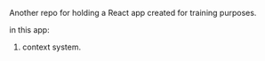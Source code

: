 Another repo for holding a React app created for training purposes.

in this app:

1. context system.
